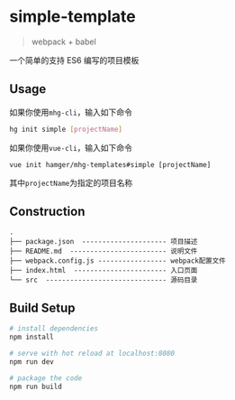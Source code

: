 # simple-template
> webpack + babel

一个简单的支持 ES6 编写的项目模板

## Usage
如果你使用`mhg-cli`，输入如下命令
```bash
hg init simple [projectName]
```
如果你使用`vue-cli`，输入如下命令
```
vue init hamger/mhg-templates#simple [projectName]
```
其中`projectName`为指定的项目名称

## Construction
```
.
├── package.json  --------------------- 项目描述
├── README.md  ------------------------ 说明文件
├── webpack.config.js ----------------- webpack配置文件
├── index.html  ----------------------- 入口页面
└── src  ------------------------------ 源码目录
```

## Build Setup
``` bash
# install dependencies
npm install

# serve with hot reload at localhost:8080
npm run dev

# package the code
npm run build
```

